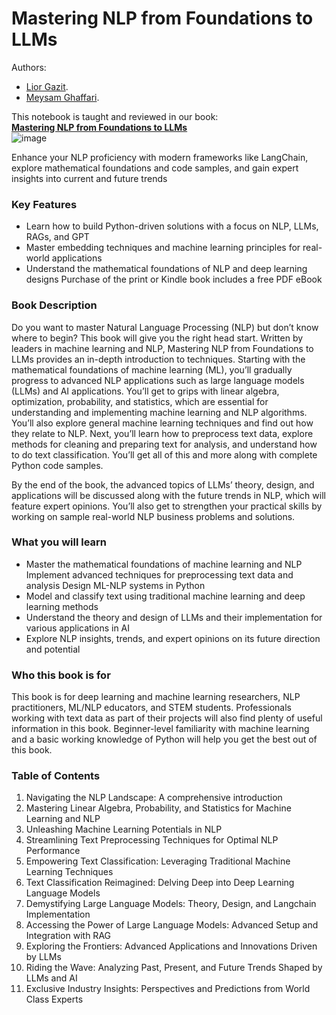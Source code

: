 # Mastering NLP from Foundations to LLMs
Authors:  
 - [Lior Gazit](https://www.linkedin.com/in/liorgazit).  
 - [Meysam Ghaffari](https://www.linkedin.com/in/meysam-ghaffari-ph-d-a2553088/).  

This notebook is taught and reviewed in our book:  
**[Mastering NLP from Foundations to LLMs](https://www.amazon.com/dp/1804619183)**  
![image](https://github.com/PacktPublishing/Mastering-NLP-from-Foundations-to-LLMs/assets/25872732/2961b96a-bac6-4665-9114-a51f3c8660ac)

Enhance your NLP proficiency with modern frameworks like LangChain, explore mathematical foundations and code samples, and gain expert insights into current and future trends

### Key Features
* Learn how to build Python-driven solutions with a focus on NLP, LLMs, RAGs, and GPT
* Master embedding techniques and machine learning principles for real-world applications
* Understand the mathematical foundations of NLP and deep learning designs
Purchase of the print or Kindle book includes a free PDF eBook

### Book Description
Do you want to master Natural Language Processing (NLP) but don’t know where to begin? This book will give you the right head start. Written by leaders in machine learning and NLP, Mastering NLP from Foundations to LLMs provides an in-depth introduction to techniques. Starting with the mathematical foundations of machine learning (ML), you’ll gradually progress to advanced NLP applications such as large language models (LLMs) and AI applications. You’ll get to grips with linear algebra, optimization, probability, and statistics, which are essential for understanding and implementing machine learning and NLP algorithms. You’ll also explore general machine learning techniques and find out how they relate to NLP. Next, you’ll learn how to preprocess text data, explore methods for cleaning and preparing text for analysis, and understand how to do text classification. You’ll get all of this and more along with complete Python code samples.

By the end of the book, the advanced topics of LLMs’ theory, design, and applications will be discussed along with the future trends in NLP, which will feature expert opinions. You’ll also get to strengthen your practical skills by working on sample real-world NLP business problems and solutions.

### What you will learn
* Master the mathematical foundations of machine learning and NLP Implement advanced techniques for preprocessing text data and analysis Design ML-NLP systems in Python
* Model and classify text using traditional machine learning and deep learning methods
* Understand the theory and design of LLMs and their implementation for various applications in AI
* Explore NLP insights, trends, and expert opinions on its future direction and potential

### Who this book is for
This book is for deep learning and machine learning researchers, NLP practitioners, ML/NLP educators, and STEM students. Professionals working with text data as part of their projects will also find plenty of useful information in this book. Beginner-level familiarity with machine learning and a basic working knowledge of Python will help you get the best out of this book.

### Table of Contents
1. Navigating the NLP Landscape: A comprehensive introduction
1. Mastering Linear Algebra, Probability, and Statistics for Machine Learning and NLP
1. Unleashing Machine Learning Potentials in NLP
1. Streamlining Text Preprocessing Techniques for Optimal NLP Performance
1. Empowering Text Classification: Leveraging Traditional Machine Learning Techniques
1. Text Classification Reimagined: Delving Deep into Deep Learning Language Models
1. Demystifying Large Language Models: Theory, Design, and Langchain Implementation
1. Accessing the Power of Large Language Models: Advanced Setup and Integration with RAG
1. Exploring the Frontiers: Advanced Applications and Innovations Driven by LLMs
1. Riding the Wave: Analyzing Past, Present, and Future Trends Shaped by LLMs and AI
1. Exclusive Industry Insights: Perspectives and Predictions from World Class Experts
